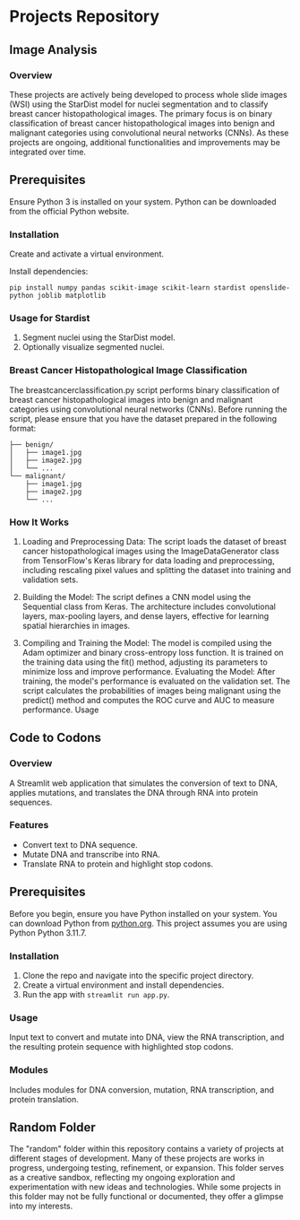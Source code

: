 # Projects Repository

## Image Analysis

### Overview
These projects are actively being developed to process whole slide images (WSI) using the StarDist model for nuclei segmentation and to classify breast cancer histopathological images. The primary focus is on binary classification of breast cancer histopathological images into benign and malignant categories using convolutional neural networks (CNNs). As these projects are ongoing, additional functionalities and improvements may be integrated over time.



## Prerequisites
Ensure Python 3 is installed on your system. Python can be downloaded from the official Python website.

### Installation
Create and activate a virtual environment.

Install dependencies:
```
pip install numpy pandas scikit-image scikit-learn stardist openslide-python joblib matplotlib
```

### Usage for Stardist 
1. Segment nuclei using the StarDist model.
2. Optionally visualize segmented nuclei.

### Breast Cancer Histopathological Image Classification
The breastcancerclassification.py script performs binary classification of breast cancer histopathological images into benign and malignant categories using convolutional neural networks (CNNs). Before running the script, please ensure that you have the dataset prepared in the following format:

```dataset_dir/
├── benign/
│   ├── image1.jpg
│   ├── image2.jpg
│   └── ...
└── malignant/
    ├── image1.jpg
    ├── image2.jpg
    └── ...
```


### How It Works
1. Loading and Preprocessing Data: The script loads the dataset of breast cancer histopathological images using the ImageDataGenerator class from TensorFlow's Keras library for data loading and preprocessing, including rescaling pixel values and splitting the dataset into training and validation sets.

2. Building the Model: The script defines a CNN model using the Sequential class from Keras. The architecture includes convolutional layers, max-pooling layers, and dense layers, effective for learning spatial hierarchies in images.

3. Compiling and Training the Model: The model is compiled using the Adam optimizer and binary cross-entropy loss function. It is trained on the training data using the fit() method, adjusting its parameters to minimize loss and improve performance.
Evaluating the Model: After training, the model's performance is evaluated on the validation set. The script calculates the probabilities of images being malignant using the predict() method and computes the ROC curve and AUC to measure performance.
Usage

## Code to Codons

### Overview
A Streamlit web application that simulates the conversion of text to DNA, applies mutations, and translates the DNA through RNA into protein sequences.

### Features
- Convert text to DNA sequence.
- Mutate DNA and transcribe into RNA.
- Translate RNA to protein and highlight stop codons.

## Prerequisites
Before you begin, ensure you have Python installed on your system. You can download Python from [python.org](https://www.python.org/downloads/). This project assumes you are using Python Python 3.11.7.

### Installation
1. Clone the repo and navigate into the specific project directory.
2. Create a virtual environment and install dependencies.
3. Run the app with `streamlit run app.py`.

### Usage
Input text to convert and mutate into DNA, view the RNA transcription, and the resulting protein sequence with highlighted stop codons.

### Modules
Includes modules for DNA conversion, mutation, RNA transcription, and protein translation.

## Random Folder

The "random" folder within this repository contains a variety of projects at different stages of development. Many of these projects are works in progress, undergoing testing, refinement, or expansion. This folder serves as a creative sandbox, reflecting my ongoing exploration and experimentation with new ideas and technologies. While some projects in this folder may not be fully functional or documented, they offer a glimpse into my interests.